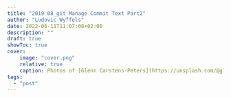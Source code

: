```yaml
---
title: "2019 08_git Manage Commit Text Part2"
author: "Ludovic Wyffels"
date: 2022-06-11T11:07:08+02:00
description: ""
draft: true
showToc: true
cover:
    image: "cover.png"
    relative: true
    caption: Photos of [Glenn Carstens-Peters](https://unsplash.com/@glenncarstenspeters) on [Unsplash](https://unsplash.com)
tags:
  - "post"
---
```

